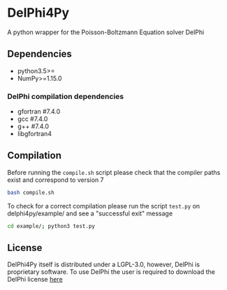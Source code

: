 # DelPhi4Py

A python wrapper for the Poisson-Boltzmann Equation solver DelPhi

## Dependencies

- python3.5>=
- NumPy>=1.15.0

### DelPhi compilation dependencies

- gfortran #7.4.0
- gcc #7.4.0
- g++ #7.4.0
- libgfortran4

## Compilation

Before running the `compile.sh` script please check that the compiler paths exist and correspond to version 7

```bash
bash compile.sh
```
To check for a correct compilation please run the script `test.py` on delphi4py/example/ and see a "successful exit" message
```bash
cd example/; python3 test.py
```

## License

DelPhi4Py itself is distributed under a LGPL-3.0, however, DelPhi is
proprietary software. To use DelPhi the user is required to download the DelPhi license [here](https://honiglab.c2b2.columbia.edu/software/cgi-bin/software.pl?input=DelPhi)
